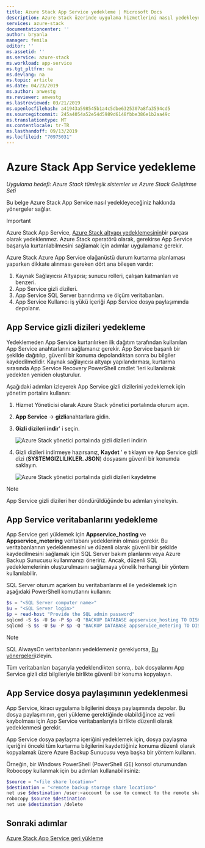 ```yaml
---
title: Azure Stack App Service yedekleme | Microsoft Docs
description: Azure Stack üzerinde uygulama hizmetlerini nasıl yedekleyeceğinizi öğrenin.
services: azure-stack
documentationcenter: ''
author: bryanla
manager: femila
editor: ''
ms.assetid: ''
ms.service: azure-stack
ms.workload: app-service
ms.tgt_pltfrm: na
ms.devlang: na
ms.topic: article
ms.date: 04/23/2019
ms.author: anwestg
ms.reviewer: anwestg
ms.lastreviewed: 03/21/2019
ms.openlocfilehash: a41943a598545b1a4c5dbe6325307a8fa3594cd5
ms.sourcegitcommit: 245a4054a52e54d5989d6148fbbe386e1b2aa49c
ms.translationtype: MT
ms.contentlocale: tr-TR
ms.lasthandoff: 09/13/2019
ms.locfileid: "70975031"
---
```

# <a name="back-up-app-service-on-azure-stack"></a>Azure Stack App Service yedekleme

*Uygulama hedefi: Azure Stack tümleşik sistemler ve Azure Stack Geliştirme Seti*  

Bu belge Azure Stack App Service nasıl yedekleyeceğiniz hakkında yönergeler sağlar.

> [!IMPORTANT]
> Azure Stack App Service, [Azure Stack altyapı yedeklemesinin](azure-stack-backup-infrastructure-backup.md)bir parçası olarak yedeklenmez. Azure Stack operatörü olarak, gerekirse App Service başarıyla kurtarılabilmesini sağlamak için adımlar uygulamanız gerekir.

Azure Stack Azure App Service olağanüstü durum kurtarma planlaması yaparken dikkate alınması gereken dört ana bileşen vardır:
1. Kaynak Sağlayıcısı Altyapısı; sunucu rolleri, çalışan katmanları ve benzeri. 
2. App Service gizli dizileri.
3. App Service SQL Server barındırma ve ölçüm veritabanları.
4. App Service Kullanıcı iş yükü içeriği App Service dosya paylaşımında depolanır.

## <a name="back-up-app-service-secrets"></a>App Service gizli dizileri yedekleme
Yedeklemeden App Service kurtarılırken ilk dağıtım tarafından kullanılan App Service anahtarlarını sağlamanız gerekir. App Service başarılı bir şekilde dağıtılıp, güvenli bir konuma depolandıktan sonra bu bilgiler kaydedilmelidir. Kaynak sağlayıcısı altyapı yapılandırması, kurtarma sırasında App Service Recovery PowerShell cmdlet 'leri kullanılarak yedekten yeniden oluşturulur.

Aşağıdaki adımları izleyerek App Service gizli dizilerini yedeklemek için yönetim portalını kullanın: 

1. Hizmet Yöneticisi olarak Azure Stack yönetici portalında oturum açın.

2. **App Service** -> **gizli**anahtarlara gidin. 

3. **Gizli dizileri indir**' i seçin.

   ![Azure Stack yönetici portalında gizli dizileri indirin](./media/app-service-back-up/download-secrets.png)

4. Gizli dizileri indirmeye hazırsanız, **Kaydet** ' e tıklayın ve App Service gizli dizi (**SYSTEMGIZLILIKLER. JSON**) dosyasını güvenli bir konumda saklayın. 

   ![Azure Stack yönetici portalında gizli dizileri kaydetme](./media/app-service-back-up/save-secrets.png)

> [!NOTE]
> App Service gizli dizileri her döndürüldüğünde bu adımları yineleyin.

## <a name="back-up-the-app-service-databases"></a>App Service veritabanlarını yedekleme
App Service geri yüklemek için **Appservice_hosting** ve **Appservice_metering** veritabanı yedeklerinin olması gerekir. Bu veritabanlarının yedeklenmesini ve düzenli olarak güvenli bir şekilde kaydedilmesini sağlamak için SQL Server bakım planlarını veya Azure Backup Sunucusu kullanmanızı öneririz. Ancak, düzenli SQL yedeklemelerinin oluşturulmasını sağlamaya yönelik herhangi bir yöntem kullanılabilir.

SQL Server oturum açarken bu veritabanlarını el ile yedeklemek için aşağıdaki PowerShell komutlarını kullanın:

  ```powershell
  $s = "<SQL Server computer name>"
  $u = "<SQL Server login>" 
  $p = read-host "Provide the SQL admin password"
  sqlcmd -S $s -U $u -P $p -Q "BACKUP DATABASE appservice_hosting TO DISK = '<path>\hosting.bak'"
  sqlcmd -S $s -U $u -P $p -Q "BACKUP DATABASE appservice_metering TO DISK = '<path>\metering.bak'"
  ```

> [!NOTE]
> SQL AlwaysOn veritabanlarını yedeklemeniz gerekiyorsa, [Bu yönergeleri](https://docs.microsoft.com/sql/database-engine/availability-groups/windows/configure-backup-on-availability-replicas-sql-server?view=sql-server-2017)izleyin. 

Tüm veritabanları başarıyla yedeklendikten sonra,. bak dosyalarını App Service gizli dizi bilgileriyle birlikte güvenli bir konuma kopyalayın.

## <a name="back-up-the-app-service-file-share"></a>App Service dosya paylaşımının yedeklenmesi
App Service, kiracı uygulama bilgilerini dosya paylaşımında depolar. Bu dosya paylaşımının, geri yükleme gerektiğinde olabildiğince az veri kaybolması için App Service veritabanlarıyla birlikte düzenli olarak yedeklenmesi gerekir.

App Service dosya paylaşma içeriğini yedeklemek için, dosya paylaşma içeriğini önceki tüm kurtarma bilgilerini kaydettiğiniz konuma düzenli olarak kopyalamak üzere Azure Backup Sunucusu veya başka bir yöntem kullanın.

Örneğin, bir Windows PowerShell (PowerShell ıSE) konsol oturumundan Robocopy kullanmak için bu adımları kullanabilirsiniz:

```powershell
$source = "<file share location>"
$destination = "<remote backup storage share location>"
net use $destination /user:<account to use to connect to the remote share in the format of domain\username> *
robocopy $source $destination
net use $destination /delete
```

## <a name="next-steps"></a>Sonraki adımlar
[Azure Stack App Service geri yükleme](app-service-recover.md)